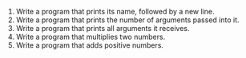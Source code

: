1. Write a program that prints its name, followed by a new line.
2. Write a program that prints the number of arguments passed into it.
3. Write a program that prints all arguments it receives.
4. Write a program that multiplies two numbers.
5. Write a program that adds positive numbers.
